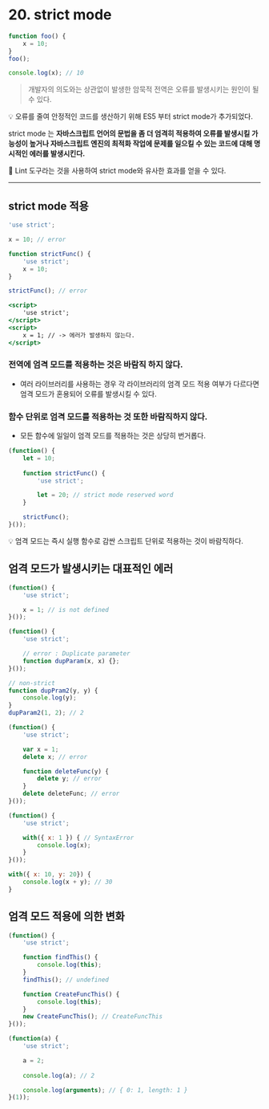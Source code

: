 # 20. strict mode

```jsx
function foo() {
	x = 10;
}
foo();

console.log(x); // 10
```

> 개발자의 의도와는 상관없이 발생한 암묵적 전역은 오류를 발생시키는 원인이 될 수 있다.
> 

<aside>
💡 오류를 줄여 안정적인 코드를 생산하기 위해 ES5 부터 strict mode가 추가되었다.

</aside>

strict mode 는 **자바스크립트 언어의 문법을 좀 더 엄격히 적용하여 오류를 발생시킬 가능성이 높거나 자바스크립트 엔진의 최적화 작업에 문제를 일으킬 수 있는 코드에 대해 명시적인 에러를 발생시킨다.**

🔎 Lint 도구라는 것을 사용하여 strict mode와 유사한 효과를 얻을 수 있다.

---

## strict mode 적용

```jsx
'use strict';

x = 10; // error
```

```jsx
function strictFunc() {
	'use strict';
	x = 10;
}

strictFunc(); // error
```

```jsx
<script>
	'use strict';
</script>
<script>
	x = 1; // -> 에러가 발생하지 않는다.
</script>
```

### 전역에 엄격 모드를 적용하는 것은 바람직 하지 않다.

- 여러 라이브러리를 사용하는 경우 각 라이브러리의 엄격 모드 적용 여부가 다르다면 엄격 모드가 혼용되어 오류를 발생시킬 수 있다.

### 함수 단위로 엄격 모드를 적용하는 것 또한 바람직하지 않다.

- 모든 함수에 일일이 엄격 모드를 적용하는 것은 상당히 번거롭다.

```jsx
(function() {
	let = 10;
	
	function strictFunc() {
		'use strict';

		let = 20; // strict mode reserved word
	}

	strictFunc();
}());
```

<aside>
💡 엄격 모드는 즉시 실행 함수로 감싼 스크립트 단위로 적용하는 것이 바람직하다.

</aside>

## 엄격 모드가 발생시키는 대표적인 에러

```jsx
(function() {
	'use strict';

	x = 1; // is not defined
}());
```

```jsx
(function() {
	'use strict';

	// error : Duplicate parameter
	function dupParam(x, x) {};
}());

// non-strict
function dupPram2(y, y) {
	console.log(y);
}
dupParam2(1, 2); // 2
```

```jsx
(function() {
	'use strict';

	var x = 1;
	delete x; // error

	function deleteFunc(y) {
		delete y; // error
	}
	delete deleteFunc; // error
}());
```

```jsx
(function() {
	'use strict';

	with({ x: 1 }) { // SyntaxError
		console.log(x);
	}
}());
```

```jsx
with({ x: 10, y: 20}) {
	console.log(x + y); // 30
}
```

## 엄격 모드 적용에 의한 변화

```jsx
(function() {
	'use strict';

	function findThis() {
		console.log(this);
	}
	findThis(); // undefined

	function CreateFuncThis() {
		console.log(this);
	}
	new CreateFuncThis(); // CreateFuncThis
}());
```

```jsx
(function(a) {
	'use strict';

	a = 2;
	
	console.log(a); // 2

	console.log(arguments); // { 0: 1, length: 1 }
}(1));
```